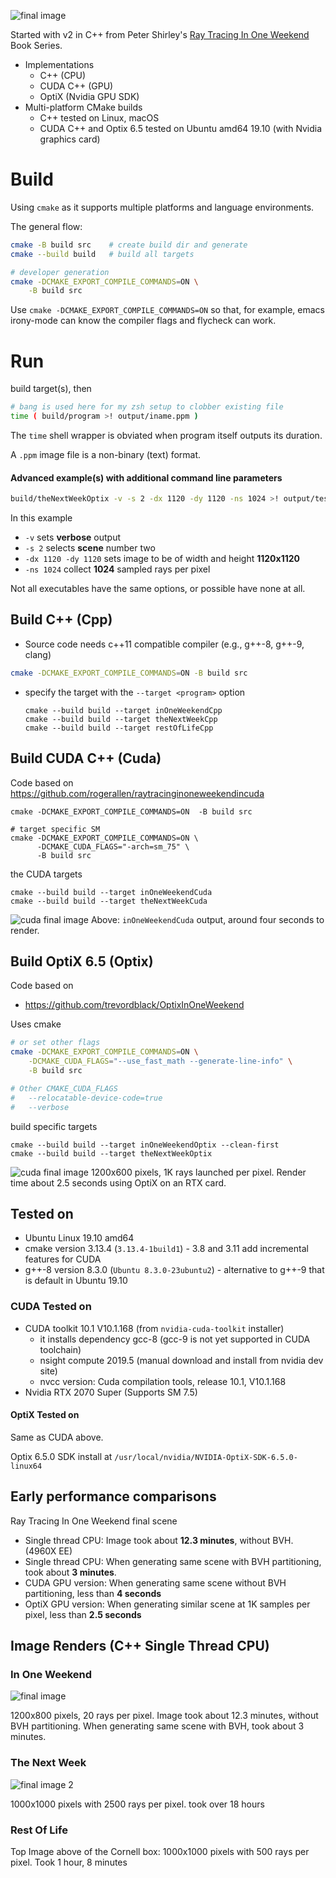 ![final image](assets/img/ROL-ch13dSH.png)

Started with v2 in C++ from Peter Shirley's [Ray Tracing In One Weekend](https://github.com/RayTracing/raytracing.github.io) Book Series.

-	Implementations
	-	C++ (CPU)
	-	CUDA C++ (GPU)
	-	OptiX (Nvidia GPU SDK)
-	Multi-platform CMake builds
	-	C++ tested on Linux, macOS
	-	CUDA C++ and Optix 6.5 tested on Ubuntu amd64 19.10 (with Nvidia graphics card)

Build
=====

Using `cmake` as it supports multiple platforms and language environments.

The general flow:

```bash
cmake -B build src    # create build dir and generate
cmake --build build   # build all targets

# developer generation
cmake -DCMAKE_EXPORT_COMPILE_COMMANDS=ON \
    -B build src
```

Use `cmake -DCMAKE_EXPORT_COMPILE_COMMANDS=ON` so that, for example, emacs irony-mode can know the compiler flags and flycheck can work.

Run
===

build target(s), then

```bash
# bang is used here for my zsh setup to clobber existing file
time ( build/program >! output/iname.ppm )
```

The `time` shell wrapper is obviated when program itself outputs its duration.

A `.ppm` image file is a non-binary (text) format.

#### Advanced example(s) with additional command line parameters

```bash
build/theNextWeekOptix -v -s 2 -dx 1120 -dy 1120 -ns 1024 >! output/test1.ppm
```

In this example

-	`-v` sets **verbose** output
-	`-s 2` selects **scene** number two
-	`-dx 1120 -dy 1120` sets image to be of width and height **1120x1120**
-	`-ns 1024` collect **1024** sampled rays per pixel

Not all executables have the same options, or possible have none at all.

Build C++ (Cpp)
---------------

-	Source code needs c++11 compatible compiler (e.g., g++-8, g++-9, clang)

```bash
cmake -DCMAKE_EXPORT_COMPILE_COMMANDS=ON -B build src
```

-	specify the target with the `--target <program>` option

	```
	cmake --build build --target inOneWeekendCpp
	cmake --build build --target theNextWeekCpp
	cmake --build build --target restOfLifeCpp
	```

Build CUDA C++ (Cuda)
---------------------

Code based on https://github.com/rogerallen/raytracinginoneweekendincuda

```
cmake -DCMAKE_EXPORT_COMPILE_COMMANDS=ON  -B build src

# target specific SM
cmake -DCMAKE_EXPORT_COMPILE_COMMANDS=ON \
      -DCMAKE_CUDA_FLAGS="-arch=sm_75" \
      -B build src
```

the CUDA targets

```
cmake --build build --target inOneWeekendCuda
cmake --build build --target theNextWeekCuda
```

![cuda final image](assets/img/IOW-cu12b.png) Above: `inOneWeekendCuda` output, around four seconds to render.

Build OptiX 6.5 (Optix)
-----------------------

Code based on

-	https://github.com/trevordblack/OptixInOneWeekend

Uses cmake

```bash
# or set other flags
cmake -DCMAKE_EXPORT_COMPILE_COMMANDS=ON \
    -DCMAKE_CUDA_FLAGS="--use_fast_math --generate-line-info" \
    -B build src

# Other CMAKE_CUDA_FLAGS
#   --relocatable-device-code=true
#   --verbose
```

build specific targets

```
cmake --build build --target inOneWeekendOptix --clean-first
cmake --build build --target theNextWeekOptix
```

![cuda final image](assets/img/IOW-OptiX-final.png) 1200x600 pixels, 1K rays launched per pixel. Render time about 2.5 seconds using OptiX on an RTX card.

Tested on
---------

-	Ubuntu Linux 19.10 amd64
-	cmake version 3.13.4 (`3.13.4-1build1`) - 3.8 and 3.11 add incremental features for CUDA
-	g++-8 version 8.3.0 (`Ubuntu 8.3.0-23ubuntu2`) - alternative to g++-9 that is default in Ubuntu 19.10

### CUDA Tested on

-	CUDA toolkit 10.1 V10.1.168 (from `nvidia-cuda-toolkit` installer)
	-	it installs dependency gcc-8 (gcc-9 is not yet supported in CUDA toolchain)
	-	nsight compute 2019.5 (manual download and install from nvidia dev site)
	-	nvcc version: Cuda compilation tools, release 10.1, V10.1.168
-	Nvidia RTX 2070 Super (Supports SM 7.5)

#### OptiX Tested on

Same as CUDA above.

Optix 6.5.0 SDK install at `/usr/local/nvidia/NVIDIA-OptiX-SDK-6.5.0-linux64`

Early performance comparisons
-----------------------------

Ray Tracing In One Weekend final scene

-	Single thread CPU: Image took about **12.3 minutes**, without BVH. (4960X EE)
-	Single thread CPU: When generating same scene with BVH partitioning, took about **3 minutes**.
-	CUDA GPU version: When generating same scene without BVH partitioning, less than **4 seconds**
-	OptiX GPU version: When generating similar scene at 1K samples per pixel, less than **2.5 seconds**

Image Renders (C++ Single Thread CPU)
-------------------------------------

### In One Weekend

![final image](assets/img/IOW-ch13f.png)

1200x800 pixels, 20 rays per pixel. Image took about 12.3 minutes, without BVH partitioning. When generating same scene with BVH, took about 3 minutes.

### The Next Week

![final image 2](assets/img/TNW-ch10hSH.png)

1000x1000 pixels with 2500 rays per pixel. took over 18 hours

### Rest Of Life

Top Image above of the Cornell box: 1000x1000 pixels with 500 rays per pixel. Took 1 hour, 8 minutes
